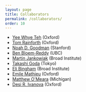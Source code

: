 ```yaml
---
layout: page
title: Collaborators
permalink: /collaborators/
order: 10
---
```


 - [Yee Whye Teh](https://www.stats.ox.ac.uk/~teh/index.html) (Oxford)
 - [Tom Rainforth](https://www.robots.ox.ac.uk/~twgr/) (Oxford)
 - [Noah D. Goodman](http://cocolab.stanford.edu/ndg) (Stanford)
 - [Ben Bloem-Reddy](https://www.stat.ubc.ca/~benbr/) (UBC)
 - [Martin Jankowiak](https://scholar.google.com/citations?user=0IusdKAAAAAJ&hl=en) (Broad Institute)
 - [Takashi Goda](https://www.u-tokyo.ac.jp/focus/en/people/people100491.html) (Tokyo)
 - [Eli Bingham](https://scholar.google.com/citations?user=0uUoiCIAAAAJ&hl=en) (Broad Institute)
 - [Emile Mathieu](https://emilemathieu.fr/) (Oxford)
 - [Matthew O'Meara](https://medicine.umich.edu/dept/dcmb/matthew-omeara-phd) (Michigan)
 - [Desi R. Ivanova](http://csml.stats.ox.ac.uk/people/ivanova/) (Oxford)
